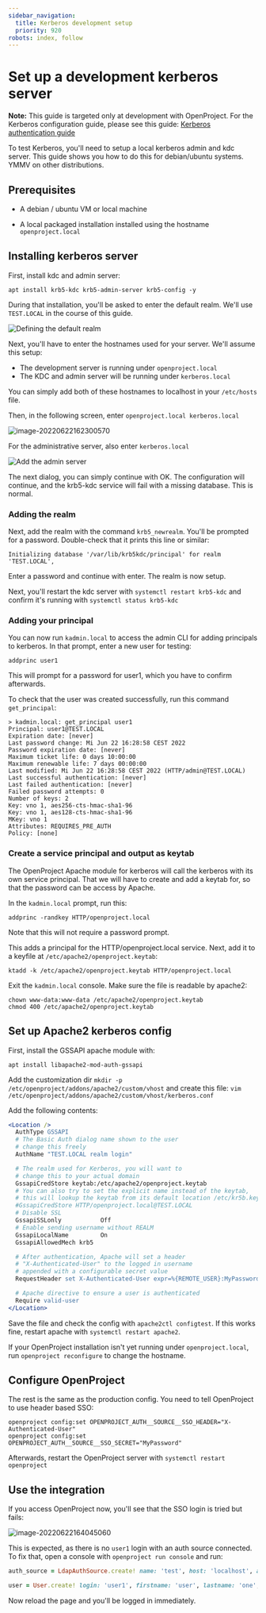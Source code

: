 ```yaml
---
sidebar_navigation:
  title: Kerberos development setup
  priority: 920
robots: index, follow
---
```


# Set up a development kerberos server

**Note:** This guide is targeted only at development with OpenProject. For the Kerberos configuration guide, please see this guide: [Kerberos authentication guide](../../system-admin-guide/authentication/kerberos/)



To test Kerberos, you'll need to setup a local kerberos admin and kdc server. This guide shows you how to do this for debian/ubuntu systems. YMMV on other distributions.



## Prerequisites

- A debian / ubuntu VM or local machine

- A local packaged installation installed using the hostname `openproject.local`

  

## Installing kerberos server

First, install kdc and admin server:

```shell
apt install krb5-kdc krb5-admin-server krb5-config -y
```

During that installation, you'll be asked to enter the default realm. We'll use `TEST.LOCAL` in the course of this guide.



![Defining the default realm](realm.png)



Next, you'll have to enter the hostnames used for your server. We'll assume this setup:

- The development server is running under `openproject.local`
- The KDC and admin server will be running under `kerberos.local`

You can simply add both of these hostnames to localhost in your `/etc/hosts` file.

Then, in the following screen, enter `openproject.local kerberos.local`

![image-20220622162300570](image-20220622162300570.png)

For the administrative server, also enter `kerberos.local`

![Add the admin server](admin-server.png)

The next dialog, you can simply continue with OK. The configuration will continue, and the krb5-kdc service will fail with a missing database. This is normal.



### Adding the realm

Next, add the realm with the command `krb5_newrealm`. You'll be prompted for a password. Double-check that it prints this line or similar:

`Initializing database '/var/lib/krb5kdc/principal' for realm 'TEST.LOCAL',`



Enter a password and continue with enter. The realm is now setup.



Next,  you'll restart the kdc server with `systemctl restart krb5-kdc` and confirm it's running with `systemctl status krb5-kdc`



### Adding your principal

You can now run `kadmin.local`  to access the admin CLI for adding principals to kerberos. In that prompt, enter a new user for testing:

`addprinc user1`

This will prompt for a password for user1, which you have to confirm afterwards.

To check that the user was created successfully, run this command `get_principal`:

```text
> kadmin.local: get_principal user1
Principal: user1@TEST.LOCAL
Expiration date: [never]
Last password change: Mi Jun 22 16:28:58 CEST 2022
Password expiration date: [never]
Maximum ticket life: 0 days 10:00:00
Maximum renewable life: 7 days 00:00:00
Last modified: Mi Jun 22 16:28:58 CEST 2022 (HTTP/admin@TEST.LOCAL)
Last successful authentication: [never]
Last failed authentication: [never]
Failed password attempts: 0
Number of keys: 2
Key: vno 1, aes256-cts-hmac-sha1-96
Key: vno 1, aes128-cts-hmac-sha1-96
MKey: vno 1
Attributes: REQUIRES_PRE_AUTH
Policy: [none]
```



### Create a service principal and output as keytab

The OpenProject Apache module for kerberos will call the kerberos with its own service principal. That we will have to create and add a keytab for, so that the password can be access by Apache.

In the `kadmin.local` prompt, run this:

```shell
addprinc -randkey HTTP/openproject.local
```

Note that this will not require a password prompt.

This adds a principal for the HTTP/openproject.local service. Next, add it to a keyfile at `/etc/apache2/openproject.keytab`:

```shell
ktadd -k /etc/apache2/openproject.keytab HTTP/openproject.local
```

Exit the `kadmin.local` console. Make sure the file is readable by apache2:

```shell
chown www-data:www-data /etc/apache2/openproject.keytab
chmod 400 /etc/apache2/openproject.keytab
```



## Set up Apache2 kerberos config

First, install the GSSAPI apache module with:

```shell
apt install libapache2-mod-auth-gssapi
```



Add the customization dir `mkdir -p /etc/openproject/addons/apache2/custom/vhost` and create this file: `vim /etc/openproject/addons/apache2/custom/vhost/kerberos.conf`

Add the following contents:

```apache
<Location />
  AuthType GSSAPI
  # The Basic Auth dialog name shown to the user
  # change this freely
  AuthName "TEST.LOCAL realm login"

  # The realm used for Kerberos, you will want to
  # change this to your actual domain
  GssapiCredStore keytab:/etc/apache2/openproject.keytab
  # You can also try to set the explicit name instead of the keytab,
  # this will lookup the keytab from its default location /etc/kr5b.keytab
  #GssapiCredStore HTTP/openproject.local@TEST.LOCAL
  # Disable SSL
  GssapiSSLonly           Off
  # Enable sending username without REALM
  GssapiLocalName         On
  GssapiAllowedMech krb5

  # After authentication, Apache will set a header
  # "X-Authenticated-User" to the logged in username
  # appended with a configurable secret value
  RequestHeader set X-Authenticated-User expr=%{REMOTE_USER}:MyPassword

  # Apache directive to ensure a user is authenticated
  Require valid-user
</Location>
```



Save the file and check the config with `apache2ctl configtest`. If this works fine, restart apache with `systemctl restart apache2`.



If your OpenProject installation isn't yet running under `openproject.local`, run `openproject reconfigure` to change the hostname.



## Configure OpenProject

The rest is the same as the production config. You need to tell OpenProject to use header based SSO:

```shell
openproject config:set OPENPROJECT_AUTH__SOURCE__SSO_HEADER="X-Authenticated-User"
openproject config:set OPENPROJECT_AUTH__SOURCE__SSO_SECRET="MyPassword"
```



Afterwards, restart the OpenProject server with `systemctl restart openproject`



## Use the integration

If you access OpenProject now, you'll see that the SSO login is tried but fails:



![image-20220622164045060](image-20220622164045060.png)



This is expected, as there is no `user1` login with an auth source connected. To fix that, open a console with `openproject run console` and run:

```ruby
auth_source = LdapAuthSource.create! name: 'test', host: 'localhost', attr_login: 'uid'

user = User.create! login: 'user1', firstname: 'user', lastname: 'one', mail: 'user1@example.org', admin: true, ldap_auth_source: auth_source
```



Now reload the page and you'll be logged in immediately.

